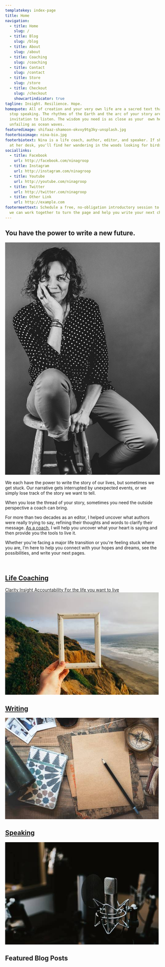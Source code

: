 ```yaml
---
templatekey: index-page
title: Home
navigation:
  - title: Home
    slug: /
  - title: Blog
    slug: /blog
  - title: About
    slug: /about
  - title: Coaching
    slug: /coaching
  - title: Contact
    slug: /contact
  - title: Store
    slug: /store
  - title: Checkout
    slug: /checkout
    showcartindicator: true
tagline: Insight. Resilience. Hope.
homequote: All of creation and your very own life are a sacred text that never
  stop speaking. The rhythms of the Earth and the arc of your story are  an open
  invitation to listen. The wisdom you need is as close as your  own heart, as
  unfailing as ocean waves.
featuredimage: shifaaz-shamoon-okvxy9tg3ky-unsplash.jpg
footerbioimage: nina-bio.jpg
footerbiotext: Nina is a life coach, author, editor, and speaker. If she's not
  at her desk, you'll find her wandering in the woods looking for birds.
sociallinks:
  - title: Facebook
    url: http://facebook.com/ninagroop
  - title: Instagram
    url: http://instagram.com/ninagroop
  - title: Youtube
    url: http://youtube.com/ninagroop
  - title: Twitter
    url: http://twitter.com/ninagroop
  - title: Other Link
    url: http://example.com
footermeettext: Schedule a free, no-obligation introductory session to learn how
  we can work together to turn the page and help you write your next chapter.
---
```

## You have the power to write a new future.

![](stoolb-w.jpg "#position=relative;float=right;width=50%;margin=0 0 20px 20px;")

We each have the power to write the story of our lives, but sometimes we get stuck. Our narrative gets interrupted by unexpected events, or we simply lose track of the story we want to tell. 

When you lose the thread of your story, sometimes you need the outside perspective a coach can bring.

For more than two decades as an editor, I helped uncover what authors were really trying to say, refining their thoughts and words to clarify their message. [As a coach](/coaching), I will help you uncover what your heart is saying and then provide you the tools to live it.

Whether you're facing a major life transition or you're feeling stuck where you are, I’m here to help you connect with your hopes and dreams, see the possibilities, and write your next pages.

<br style="clear: both"/>

<vertical-tiles-grid>
<a href="/coaching">
<h2>Life Coaching</h2>
Clarity
Insight
Accountability
For the life you want to live
<div class="img-wrapper"><img src="./pine-watt-3_Xwxya43hE-unsplash.jpg" /></div>
</a>
<a href="/writing">
<h2>Writing</h2>
<div class="img-wrapper"><img src="./rana-sawalha-W_-6PWGbYaU-unsplash.jpg" /></div>
</a>
<a href="/speaking">
<h2>Speaking</h2>
<div class="img-wrapper"><img src="./jonathan-velasquez-c1ZN57GfDB0-unsplash.jpg" /></div>
</a>
</vertical-tiles-grid>

## Featured Blog Posts

<post-grid featured="true" count="3"></post-grid>